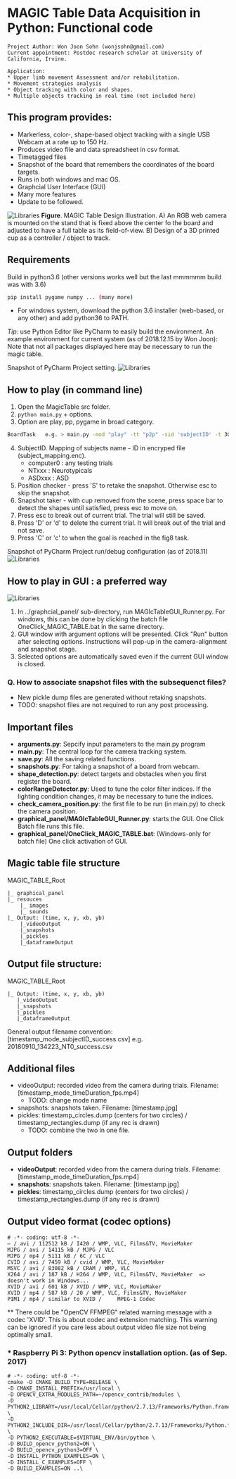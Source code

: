 ﻿MAGIC Table Data Acquisition in Python: Functional code
====================================

``` 
Project Author: Won Joon Sohn (wonjsohn@gmail.com) 
Current appointment: Postdoc research scholar at University of California, Irvine.
```

``` 
Application: 
* Upper limb movement Assessment and/or rehabilitation.  
* Movement strategies analysis
* Object tracking with color and shapes. 
* Multiple objects tracking in real time (not included here)
```



 This program provides:
 ------------
* Markerless, color-, shape-based object tracking with a single USB Webcam at a rate up to 150 Hz.
* Produces video file and data spreadsheet in csv format.
* Timetagged files 
* Snapshot of the board that remembers the coordinates of the board targets. 
* Runs in both windows and mac OS.
* Graphcial User Interface (GUI)
* Many more features
* Update to be followed.



![Libraries](resources/fig_magictable_illustration.jpg?raw=true)
**Figure**. MAGIC Table Design Illustration. A) An RGB web camera is mounted on the stand that is fixed above the center fo the board and adjusted to have a full table as its field-of-view.   B) Design of a 3D printed cup as a controller / object to track.  

Requirements
------------
Build in python3.6 (other versions works well but the last mmmmmm build was with 3.6)
```bash
pip install pygame numpy ... (many more)
```
* For windows system, download the python 3.6 installer (web-based, or any other) and add python36 to PATH.  

*Tip*: use Python Editor like PyCharm to easily build the environment.
An example environment for current system (as of 2018.12.15 by Won Joon):
Note that not all packages displayed here may be necessary to run the magic table.

Snapshot of PyCharm Project setting.
![Libraries](resources/python_libraries_2019.4.png?raw=true)


How to play (in command line)
-------
1. Open the MagicTable src folder.
2. `python main.py` + options.
3. Option are play, pp, pygame in broad category. 

```bash
BoardTask   e.g. > main.py -mod "play" -tt "p2p" -sid 'subjectID' -t 30
```
4. SubjectID. Mapping of subjects name - ID in encryped file (subject_mapping.enc).
    * computer0 : any testing trials 
    * NTxxx     : Neurotypicals
    * ASDxxx    : ASD 
5. Position checker - press 'S' to retake the snapshot. Otherwise esc to skip the snapshot. 
6. Snapshot taker - with cup removed from the scene, press space bar to detect the shapes until satisfied, press esc to move on.  
7.  Press esc to break out of current trial. The trial will still be saved.
8.  Press 'D' or 'd' to delete the current trial. It will break out of the trial and not save. 
9.  Press 'C' or 'c' to when the goal is reached in the fig8 task.
 
 Snapshot of PyCharm Project run/debug configuration (as of 2018.11)
![Libraries](resources/PyCharm_runconfig.png?raw=true)


How to play in GUI : a preferred way
-------
![Libraries](resources/GUI_play.png?raw=true)
1. In ../graphcial_panel/ sub-directory, run MAGIcTableGUI_Runner.py.  For windows, this can be done by clicking the batch file OneClick_MAGIC_TABLE.bat in the same directory.
2. GUI window with argument options will be presented. Click "Run" button after selecting options. Instructions will pop-up in the camera-alignment and snapshot stage.        
3. Selected options are automatically saved even if the current GUI window is closed.  

### Q. How to associate snapshot files with the subsequenct files? 
* New pickle dump files are generated without retaking snapshots. 
* TODO: snapshot files are not required to run any post processing. 


## Important files
* **arguments.py**: Sepcify input parameters to the main.py program
* **main.py**: The central loop for the camera tracking system.
* **save.py**: All the saving related functions.
* **snapshots.py**: For taking a snapshot of a board from webcam.
* **shape_detection.py**:  detect targets and obstacles when you first register the board.
* **colorRangeDetector.py**: Used to tune the color filter indices. If the lighting condition changes, it may be necessary to tune the indices.
* **check_camera_position.py**: the first file to be run (in main.py) to check the camera position.
* **graphical_panel/MAGIcTableGUI_Runner.py**:  starts the GUI. One Click Batch file runs this file.  
* **graphical_panel/OneClick_MAGIC_TABLE.bat**: (Windows-only for batch file) One click activation of GUI.   


## Magic table file structure

MAGIC_TABLE_Root

    |_ graphical_panel
    |_ resouces
        |_ images
        |_ sounds
    |_ Output: (time, x, y, xb, yb) 
        |_videoOutput
        |_snapshots
        |_pickles
        |_dataframeOutput


## Output file structure:

MAGIC_TABLE_Root

    |_ Output: (time, x, y, xb, yb) 
       |_videoOutput
       |_snapshots
       |_pickles
       |_dataframeOutput

General output filename convention: [timestamp_mode_subjectID_success.csv]
e.g. 20180910_134223_NT0_success.csv


## Additional files

* videoOutput: recorded video from the camera during trials. Filename: [timestamp_mode_timeDuration_fps.mp4]
    * TODO: change mode name  
* snapshots: snapshots taken. Filename: [timestamp.jpg]
* pickles: timestamp_circles.dump (centers for two circles) / timestamp_rectangles.dump (if any rec is drawn) 
    * TODO: combine the two in one file. 



## Output folders 

* **videoOutput**: recorded video from the camera during trials. Filename: [timestamp_mode_timeDuration_fps.mp4]
* **snapshots**: snapshots taken. Filename: [timestamp.jpg]
* **pickles**: timestamp_circles.dump (centers for two circles) / timestamp_rectangles.dump (if any rec is drawn) 


Output video format (codec options)
---------------------
```
# -*- coding: utf-8 -*-
– / avi / 112512 kB / I420 / WMP, VLC, Films&TV, MovieMaker
MJPG / avi / 14115 kB / MJPG / VLC
MJPG / mp4 / 5111 kB / 6C / VLC
CVID / avi / 7459 kB / cvid / WMP, VLC, MovieMaker
MSVC / avi / 83082 kB / CRAM / WMP, VLC
X264 / avi / 187 kB / H264 / WMP, VLC, Films&TV, MovieMaker  => doesn't work in Windows...
XVID / avi / 601 kB / XVID / WMP, VLC, MovieMaker
XVID / mp4 / 587 kB / 20 / WMP, VLC, Films&TV, MovieMaker
PIM1 / mp4 / similar to XVID /     MPEG-1 Codec
```

** There could be "OpenCV FFMPEG" related warning message with a codec 'XVID'. This is about codec and extension matching.  This warning can be ignored if you care less about output video file size not being optimally small.   

### * Raspberry Pi 3: Python opencv installation option. (as of Sep. 2017) 
```
# -*- coding: utf-8 -*-
cmake -D CMAKE_BUILD_TYPE=RELEASE \
-D CMAKE_INSTALL_PREFIX=/usr/local \
-D OPENCV_EXTRA_MODULES_PATH=~/opencv_contrib/modules \
-D PYTHON2_LIBRARY=/usr/local/Cellar/python/2.7.13/Frameworks/Python.framework/Versions/2.7/lib/python2.7/config/libpython2.7.dylib \
-D PYTHON2_INCLUDE_DIR=/usr/local/Cellar/python/2.7.13/Frameworks/Python.framework/Versions/2.7/include/python2.7/ \
-D PYTHON2_EXECUTABLE=$VIRTUAL_ENV/bin/python \
-D BUILD_opencv_python2=ON \
-D BUILD_opencv_python3=OFF \
-D INSTALL_PYTHON_EXAMPLES=ON \
-D INSTALL_C_EXAMPLES=OFF \
-D BUILD_EXAMPLES=ON ..\
```
